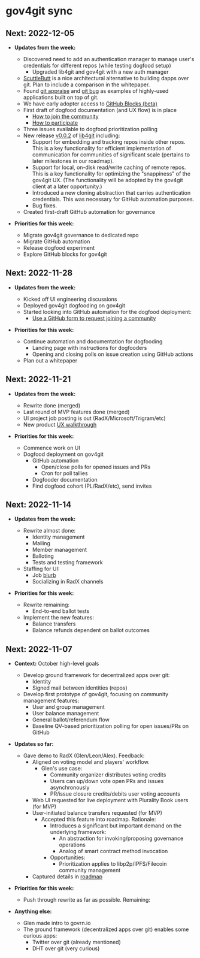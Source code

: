 # gov4git sync

## Next: 2022-12-05

- __Updates from the week:__
  - Discovered need to add an authentication manager to manage user's credentials for different repos (while testing dogfood setup)
    - Upgraded lib4git and gov4git with a new auth manager
  - [ScuttleButt](scuttlebutt.nz) is a nice architectural alternative to building dapps over git. Plan to include a comparison in the whitepaper.
  - Found [git appraise](https://github.com/google/git-appraise) and [git bug](https://github.com/MichaelMure/git-bug) as examples of highly-used applications built on top of git. 
  - We have early adopter access to [GitHub Blocks (beta)](https://blocks.githubnext.com/)
  - First draft of dogfood documentation (and UX flow) is in place
    - [How to join the community](../dogfood/how-to-join.md)
    - [How to participate](../dogfood/how-to-participate.md)
  - Three issues available to dogfood prioritization polling
  - New release [v0.0.2](https://github.com/gov4git/lib4git/releases/tag/v0.0.2) of [lib4git](https://github.com/gov4git/lib4git) including:
    - Support for embedding and tracking repos inside other repos. This is a key functionality for efficient implementation of communication for communities of significant scale (pertains to later milestones in our roadmap).
    - Support for local, on-disk read/write caching of remote repos. This is a key functionality for optimizing the "snappiness" of the gov4git UX. (The functionality will be adopted by the gov4git client at a later opportunity.)
    - Introduced a new cloning abstraction that carries authentication credentials. This was necessary for GitHub automation purposes.
    - Bug fixes.
  - Created first-draft GitHub automation for governance

- __Priorities for this week:__
  - Migrate gov4git governance to dedicated repo
  - Migrate GitHub automation
  - Release dogfood experiment
  - Explore GitHub blocks for gov4git

## Next: 2022-11-28

- __Updates from the week:__
  - Kicked off UI engineering discussions
  - Deployed gov4git dogfooding on gov4git
  - Started looking into GitHub automation for the dogfood deployment:
    - [Use a GitHub form to request joining a community](https://github.com/gov4git/gov4git/issues/new?assignees=petar&labels=community&template=join.yml&title=I%27d+like+to+join+this+project%27s+community)

- __Priorities for this week:__
  - Continue automation and documentation for dogfooding
    - Landing page with instructions for dogfooders
    - Opening and closing polls on issue creation using GitHub actions
  - Plan out a whitepaper

## Next: 2022-11-21

- __Updates from the week:__
  - Rewrite done (merged)
  - Last round of MVP features done (merged)
  - UI project job posting is out (RadX/Microsoft/Trigram/etc)
  - New product [UX walkthrough](../walkthrough.sh)

- __Priorities for this week:__
  - Commence work on UI
  - Dogfood deployment on gov4git
    - GitHub automation
      - Open/close polls for opened issues and PRs
      - Cron for poll tallies
    - Dogfooder documentation
    - Find dogfood cohort (PL/RadX/etc), send invites

## Next: 2022-11-14

- __Updates from the week:__
  - Rewrite almost done:
    - Identity management
    - Mailing
    - Member management
    - Balloting
    - Tests and testing framework
  - Staffing for UI:
    - Job [blurb](ui-job-description.md)
    - Socializing in RadX channels

- __Priorities for this week:__
  - Rewrite remaining:
    - End-to-end ballot tests
  - Implement the new features:
    - Balance transfers
    - Balance refunds dependent on ballot outcomes

## Next: 2022-11-07

- __Context:__ October high-level goals
  - Develop ground framework for decentralized apps over git:
    - Identity
    - Signed mail between identities (repos)
  - Develop first prototype of gov4git, focusing on community management features:
    - User and group management
    - User balance management
    - General ballot/referendum flow
    - Baseline QV-based prioritization polling for open issues/PRs on GitHub

- __Updates so far:__
  - Gave demo to RadX (Glen/Leon/Alex). Feedback:
    - Aligned on voting model and players' workflow.
      - Glen's use case:
        - Community organizer distributes voting credits
        - Users can up/down vote open PRs and issues asynchronously
        - PR/issue closure credits/debits user voting accounts
    - Web UI requested for live deployment with Plurality Book users (for MVP)
    - User-initiated balance transfers requested (for MVP)
      - Accepted this feature into roadmap. Rationale:
        - Introduces a significant but important demand on the underlying framework:
          - An abstraction for invoking/proposing governance operations
          - Analog of smart contract method invocation
        - Opportunities:
          - Prioritization applies to libp2p/IPFS/Filecoin community management
    - Captured details in [roadmap](../roadmap.md)

- __Priorities for this week:__
  - Push through rewrite as far as possible. Remaining:

- __Anything else:__
  - Glen made intro to govrn.io
  - The ground framework (decentralized apps over git) enables some curious apps:
    - Twitter over git (already mentioned)
    - DHT over git (very curious)
